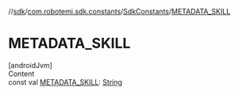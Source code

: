 //[sdk](../../../index.md)/[com.robotemi.sdk.constants](../index.md)/[SdkConstants](index.md)/[METADATA_SKILL](-m-e-t-a-d-a-t-a_-s-k-i-l-l.md)



# METADATA_SKILL  
[androidJvm]  
Content  
const val [METADATA_SKILL](-m-e-t-a-d-a-t-a_-s-k-i-l-l.md): [String](https://kotlinlang.org/api/latest/jvm/stdlib/kotlin/-string/index.html)  



